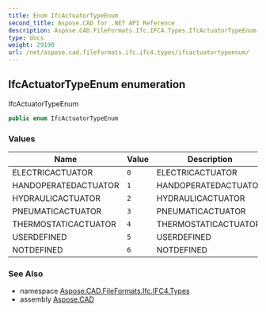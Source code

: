 ```yaml
---
title: Enum IfcActuatorTypeEnum
second_title: Aspose.CAD for .NET API Reference
description: Aspose.CAD.FileFormats.Ifc.IFC4.Types.IfcActuatorTypeEnum enum. IfcActuatorTypeEnum
type: docs
weight: 29190
url: /net/aspose.cad.fileformats.ifc.ifc4.types/ifcactuatortypeenum/
---
```

## IfcActuatorTypeEnum enumeration

IfcActuatorTypeEnum

```csharp
public enum IfcActuatorTypeEnum
```

### Values

| Name | Value | Description |
| --- | --- | --- |
| ELECTRICACTUATOR | `0` | ELECTRICACTUATOR |
| HANDOPERATEDACTUATOR | `1` | HANDOPERATEDACTUATOR |
| HYDRAULICACTUATOR | `2` | HYDRAULICACTUATOR |
| PNEUMATICACTUATOR | `3` | PNEUMATICACTUATOR |
| THERMOSTATICACTUATOR | `4` | THERMOSTATICACTUATOR |
| USERDEFINED | `5` | USERDEFINED |
| NOTDEFINED | `6` | NOTDEFINED |

### See Also

* namespace [Aspose.CAD.FileFormats.Ifc.IFC4.Types](../../aspose.cad.fileformats.ifc.ifc4.types/)
* assembly [Aspose.CAD](../../)


